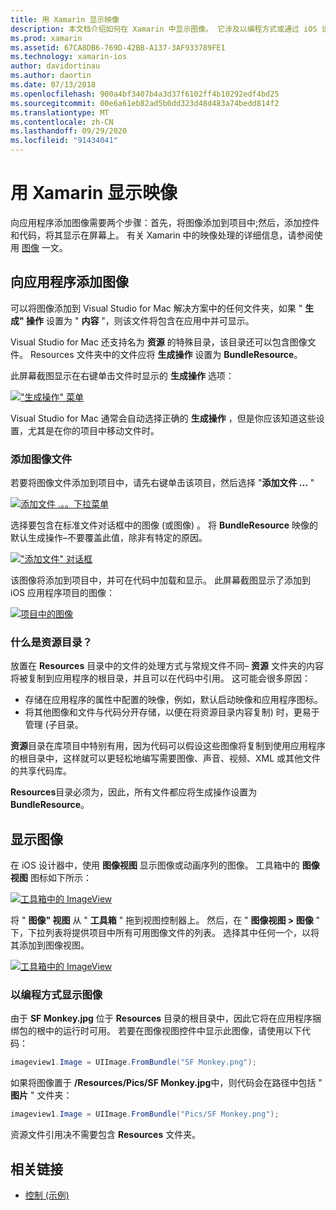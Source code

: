 ```yaml
---
title: 用 Xamarin 显示映像
description: 本文档介绍如何在 Xamarin 中显示图像。 它涉及以编程方式或通过 iOS 设计器将图像添加到应用。
ms.prod: xamarin
ms.assetid: 67CA8DB6-769D-42BB-A137-3AF933789FE1
ms.technology: xamarin-ios
author: davidortinau
ms.author: daortin
ms.date: 07/13/2018
ms.openlocfilehash: 900a4bf3407b4a3d37f6102ff4b10292edf4bd25
ms.sourcegitcommit: 00e6a61eb82ad5b0dd323d48d483a74bedd814f2
ms.translationtype: MT
ms.contentlocale: zh-CN
ms.lasthandoff: 09/29/2020
ms.locfileid: "91434041"
---
```

# <a name="displaying-images-with-xamarinios"></a>用 Xamarin 显示映像

向应用程序添加图像需要两个步骤：首先，将图像添加到项目中;然后，添加控件和代码，将其显示在屏幕上。 有关 Xamarin 中的映像处理的详细信息，请参阅使用 [图像](~/ios/app-fundamentals/images-icons/index.md) 一文。

## <a name="adding-images-to-your-app"></a>向应用程序添加图像

可以将图像添加到 Visual Studio for Mac 解决方案中的任何文件夹，如果 " **生成" 操作** 设置为 " **内容** "，则该文件将包含在应用中并可显示。

Visual Studio for Mac 还支持名为 **资源** 的特殊目录，该目录还可以包含图像文件。 Resources 文件夹中的文件应将 **生成操作** 设置为 **BundleResource**。

此屏幕截图显示在右键单击文件时显示的 **生成操作** 选项：

 [!["生成操作" 菜单](image-images/image30a.png)](image-images/image30a.png#lightbox)

Visual Studio for Mac 通常会自动选择正确的 **生成操作** ，但是你应该知道这些设置，尤其是在你的项目中移动文件时。

### <a name="adding-an-image-file"></a>添加图像文件

若要将图像文件添加到项目中，请先右键单击该项目，然后选择 "**添加文件 ...** "

 [![添加文件 .。。下拉菜单](image-images/image31a.png)](image-images/image31a.png#lightbox)

选择要包含在标准文件对话框中的图像 (或图像) 。 将 **BundleResource** 映像的默认生成操作–不要覆盖此值，除非有特定的原因。

 [!["添加文件" 对话框](image-images/image32a.png)](image-images/image32a.png#lightbox)

该图像将添加到项目中，并可在代码中加载和显示。 此屏幕截图显示了添加到 iOS 应用程序项目的图像：

 [![项目中的图像](image-images/image33a.png)](image-images/image33a.png#lightbox)

### <a name="what-is-the-resources-directory"></a>什么是资源目录？

放置在 **Resources** 目录中的文件的处理方式与常规文件不同– **资源** 文件夹的内容将被复制到应用程序的根目录，并且可以在代码中引用。 这可能会很多原因：

- 存储在应用程序的属性中配置的映像，例如，默认启动映像和应用程序图标。
- 将其他图像和文件与代码分开存储，以便在将资源目录内容复制) 时，更易于管理 (子目录。

**资源**目录在库项目中特别有用，因为代码可以假设这些图像将复制到使用应用程序的根目录中，这样就可以更轻松地编写需要图像、声音、视频、XML 或其他文件的共享代码库。

**Resources**目录必须为，因此，所有文件都应将生成操作设置为**BundleResource**。

## <a name="displaying-the-image"></a>显示图像

在 iOS 设计器中，使用 **图像视图** 显示图像或动画序列的图像。 工具箱中的 **图像视图** 图标如下所示：

 [![工具箱中的 ImageView](image-images/image35a.png)](image-images/image35.png#lightbox)

将 " **图像" 视图** 从 " **工具箱** " 拖到视图控制器上。 然后，在 " **图像视图 > 图像** " 下，下拉列表将提供项目中所有可用图像文件的列表。 选择其中任何一个，以将其添加到图像视图。

 [![工具箱中的 ImageView](image-images/image36a.png)](image-images/image36.png#lightbox)

### <a name="displaying-the-image-programmatically"></a>以编程方式显示图像

由于 **SF Monkey.jpg** 位于 **Resources** 目录的根目录中，因此它将在应用程序捆绑包的根中的运行时可用。 若要在图像视图控件中显示此图像，请使用以下代码：

```csharp
imageview1.Image = UIImage.FromBundle("SF Monkey.png");
```

如果将图像置于 **/Resources/Pics/SF Monkey.jpg**中，则代码会在路径中包括 " **图片** " 文件夹：

```csharp
imageview1.Image = UIImage.FromBundle("Pics/SF Monkey.png");
```

资源文件引用决不需要包含 **Resources** 文件夹。

## <a name="related-links"></a>相关链接

- [控制 (示例) ](/samples/xamarin/ios-samples/controls)